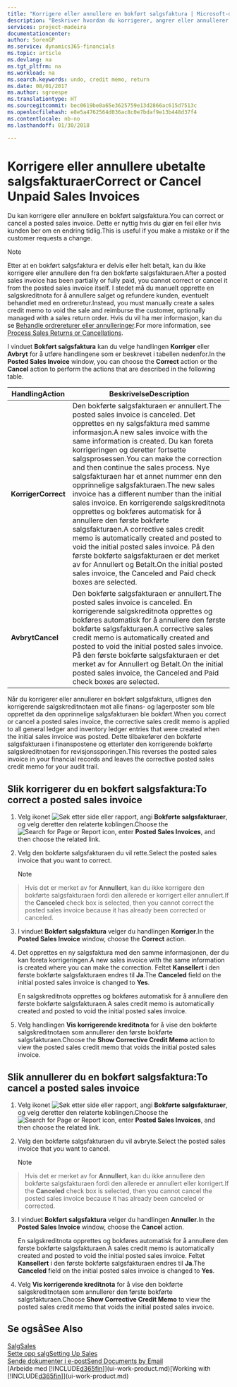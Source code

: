 ```yaml
---
title: "Korrigere eller annullere en bokført salgsfaktura | Microsoft-dokumentasjon"
description: "Beskriver hvordan du korrigerer, angrer eller annullerer en bokført salgsfaktura og utligner en salgskreditnota."
services: project-madeira
documentationcenter: 
author: SorenGP
ms.service: dynamics365-financials
ms.topic: article
ms.devlang: na
ms.tgt_pltfrm: na
ms.workload: na
ms.search.keywords: undo, credit memo, return
ms.date: 08/01/2017
ms.author: sgroespe
ms.translationtype: HT
ms.sourcegitcommit: bec0619be0a65e3625759e13d2866ac615d7513c
ms.openlocfilehash: e8e5a4762564d036ac8c0e7bdaf9e13b448d37f4
ms.contentlocale: nb-no
ms.lasthandoff: 01/30/2018

---
```

# <a name="correct-or-cancel-unpaid-sales-invoices"></a><span data-ttu-id="84a4d-103">Korrigere eller annullere ubetalte salgsfakturaer</span><span class="sxs-lookup"><span data-stu-id="84a4d-103">Correct or Cancel Unpaid Sales Invoices</span></span>
<span data-ttu-id="84a4d-104">Du kan korrigere eller annullere en bokført salgsfaktura.</span><span class="sxs-lookup"><span data-stu-id="84a4d-104">You can correct or cancel a posted sales invoice.</span></span> <span data-ttu-id="84a4d-105">Dette er nyttig hvis du gjør en feil eller hvis kunden ber om en endring tidlig.</span><span class="sxs-lookup"><span data-stu-id="84a4d-105">This is useful if you make a mistake or if the customer requests a change.</span></span>

> [!NOTE]  
>   <span data-ttu-id="84a4d-106">Etter at en bokført salgsfaktura er delvis eller helt betalt, kan du ikke korrigere eller annullere den fra den bokførte salgsfakturaen.</span><span class="sxs-lookup"><span data-stu-id="84a4d-106">After a posted sales invoice has been partially or fully paid, you cannot correct or cancel it from the posted sales invoice itself.</span></span> <span data-ttu-id="84a4d-107">I stedet må du manuelt opprette en salgskreditnota for å annullere salget og refundere kunden, eventuelt behandlet med en ordreretur.</span><span class="sxs-lookup"><span data-stu-id="84a4d-107">Instead, you must manually create a sales credit memo to void the sale and reimburse the customer, optionally managed with a sales return order.</span></span> <span data-ttu-id="84a4d-108">Hvis du vil ha mer informasjon, kan du se [Behandle ordrereturer eller annulleringer](sales-how-process-sales-returns-cancellations.md).</span><span class="sxs-lookup"><span data-stu-id="84a4d-108">For more information, see [Process Sales Returns or Cancellations](sales-how-process-sales-returns-cancellations.md).</span></span>

<span data-ttu-id="84a4d-109">I vinduet **Bokført salgsfaktura** kan du velge handlingen **Korriger** eller **Avbryt** for å utføre handlingene som er beskrevet i tabellen nedenfor.</span><span class="sxs-lookup"><span data-stu-id="84a4d-109">In the **Posted Sales Invoice** window, you can choose the **Correct** action or the **Cancel** action to perform the actions that are described in the following table.</span></span>

| <span data-ttu-id="84a4d-110">Handling</span><span class="sxs-lookup"><span data-stu-id="84a4d-110">Action</span></span> | <span data-ttu-id="84a4d-111">Beskrivelse</span><span class="sxs-lookup"><span data-stu-id="84a4d-111">Description</span></span> |
| --- | --- |
| <span data-ttu-id="84a4d-112">**Korriger**</span><span class="sxs-lookup"><span data-stu-id="84a4d-112">**Correct**</span></span> |<span data-ttu-id="84a4d-113">Den bokførte salgsfakturaen er annullert.</span><span class="sxs-lookup"><span data-stu-id="84a4d-113">The posted sales invoice is canceled.</span></span> <span data-ttu-id="84a4d-114">Det opprettes en ny salgsfaktura med samme informasjon.</span><span class="sxs-lookup"><span data-stu-id="84a4d-114">A new sales invoice with the same information is created.</span></span> <span data-ttu-id="84a4d-115">Du kan foreta korrigeringen og deretter fortsette salgsprosessen.</span><span class="sxs-lookup"><span data-stu-id="84a4d-115">You can make the correction and then continue the sales process.</span></span> <span data-ttu-id="84a4d-116">Nye salgsfakturaen har et annet nummer enn den opprinnelige salgsfakturaen.</span><span class="sxs-lookup"><span data-stu-id="84a4d-116">The new sales invoice has a different number than the initial sales invoice.</span></span> <span data-ttu-id="84a4d-117">En korrigerende salgskreditnota opprettes og bokføres automatisk for å annullere den første bokførte salgsfakturaen.</span><span class="sxs-lookup"><span data-stu-id="84a4d-117">A corrective sales credit memo is automatically created and posted to void the initial posted sales invoice.</span></span> <span data-ttu-id="84a4d-118">På den første bokførte salgsfakturaen er det merket av for Annullert og Betalt.</span><span class="sxs-lookup"><span data-stu-id="84a4d-118">On the initial posted sales invoice, the Canceled and Paid check boxes are selected.</span></span> |
| <span data-ttu-id="84a4d-119">**Avbryt**</span><span class="sxs-lookup"><span data-stu-id="84a4d-119">**Cancel**</span></span> |<span data-ttu-id="84a4d-120">Den bokførte salgsfakturaen er annullert.</span><span class="sxs-lookup"><span data-stu-id="84a4d-120">The posted sales invoice is canceled.</span></span> <span data-ttu-id="84a4d-121">En korrigerende salgskreditnota opprettes og bokføres automatisk for å annullere den første bokførte salgsfakturaen.</span><span class="sxs-lookup"><span data-stu-id="84a4d-121">A corrective sales credit memo is automatically created and posted to void the initial posted sales invoice.</span></span> <span data-ttu-id="84a4d-122">På den første bokførte salgsfakturaen er det merket av for Annullert og Betalt.</span><span class="sxs-lookup"><span data-stu-id="84a4d-122">On the initial posted sales invoice, the Canceled and Paid check boxes are selected.</span></span> |

<span data-ttu-id="84a4d-123">Når du korrigerer eller annullerer en bokført salgsfaktura, utlignes den korrigerende salgskreditnotaen mot alle finans- og lagerposter som ble opprettet da den opprinnelige salgsfakturaen ble bokført.</span><span class="sxs-lookup"><span data-stu-id="84a4d-123">When you correct or cancel a posted sales invoice, the corrective sales credit memo is applied to all general ledger and inventory ledger entries that were created when the initial sales invoice was posted.</span></span> <span data-ttu-id="84a4d-124">Dette tilbakefører den bokførte salgsfakturaen i finanspostene og etterlater den korrigerende bokførte salgskreditnotaen for revisjonssporingen.</span><span class="sxs-lookup"><span data-stu-id="84a4d-124">This reverses the posted sales invoice in your financial records and leaves the corrective posted sales credit memo for your audit trail.</span></span>

## <a name="to-correct-a-posted-sales-invoice"></a><span data-ttu-id="84a4d-125">Slik korrigerer du en bokført salgsfaktura:</span><span class="sxs-lookup"><span data-stu-id="84a4d-125">To correct a posted sales invoice</span></span>
1. <span data-ttu-id="84a4d-126">Velg ikonet ![Søk etter side eller rapport](media/ui-search/search_small.png "Søk etter side eller rapport"), angi **Bokførte salgsfakturaer**, og velg deretter den relaterte koblingen.</span><span class="sxs-lookup"><span data-stu-id="84a4d-126">Choose the ![Search for Page or Report](media/ui-search/search_small.png "Search for Page or Report icon") icon, enter **Posted Sales Invoices**, and then choose the related link.</span></span>  
2. <span data-ttu-id="84a4d-127">Velg den bokførte salgsfakturaen du vil rette.</span><span class="sxs-lookup"><span data-stu-id="84a4d-127">Select the posted sales invoice that you want to correct.</span></span>

    > [!NOTE]  
>   <span data-ttu-id="84a4d-128">Hvis det er merket av for **Annullert**, kan du ikke korrigere den bokførte salgsfakturaen fordi den allerede er korrigert eller annullert.</span><span class="sxs-lookup"><span data-stu-id="84a4d-128">If the **Canceled** check box is selected, then you cannot correct the posted sales invoice because it has already been corrected or canceled.</span></span>
3. <span data-ttu-id="84a4d-129">I vinduet **Bokført salgsfaktura** velger du handlingen **Korriger**.</span><span class="sxs-lookup"><span data-stu-id="84a4d-129">In the **Posted Sales Invoice** window, choose the **Correct** action.</span></span>  
4. <span data-ttu-id="84a4d-130">Det opprettes en ny salgsfaktura med den samme informasjonen, der du kan foreta korrigeringen.</span><span class="sxs-lookup"><span data-stu-id="84a4d-130">A new sales invoice with the same information is created where you can make the correction.</span></span> <span data-ttu-id="84a4d-131">Feltet **Kansellert** i den første bokførte salgsfakturaen endres til **Ja**.</span><span class="sxs-lookup"><span data-stu-id="84a4d-131">The **Canceled** field on the initial posted sales invoice is changed to **Yes**.</span></span>

    <span data-ttu-id="84a4d-132">En salgskreditnota opprettes og bokføres automatisk for å annullere den første bokførte salgsfakturaen.</span><span class="sxs-lookup"><span data-stu-id="84a4d-132">A sales credit memo is automatically created and posted to void the initial posted sales invoice.</span></span>
5. <span data-ttu-id="84a4d-133">Velg handlingen **Vis korrigerende kreditnota** for å vise den bokførte salgskreditnotaen som annullerer den første bokførte salgsfakturaen.</span><span class="sxs-lookup"><span data-stu-id="84a4d-133">Choose the **Show Corrective Credit Memo** action to view the posted sales credit memo that voids the initial posted sales invoice.</span></span>

## <a name="to-cancel-a-posted-sales-invoice"></a><span data-ttu-id="84a4d-134">Slik annullerer du en bokført salgsfaktura:</span><span class="sxs-lookup"><span data-stu-id="84a4d-134">To cancel a posted sales invoice</span></span>
1. <span data-ttu-id="84a4d-135">Velg ikonet ![Søk etter side eller rapport](media/ui-search/search_small.png "Søk etter side eller rapport"), angi **Bokførte salgsfakturaer**, og velg deretter den relaterte koblingen.</span><span class="sxs-lookup"><span data-stu-id="84a4d-135">Choose the ![Search for Page or Report](media/ui-search/search_small.png "Search for Page or Report icon") icon, enter **Posted Sales Invoices**, and then choose the related link.</span></span>  
2. <span data-ttu-id="84a4d-136">Velg den bokførte salgsfakturaen du vil avbryte.</span><span class="sxs-lookup"><span data-stu-id="84a4d-136">Select the posted sales invoice that you want to cancel.</span></span>

    > [!NOTE]  
>   <span data-ttu-id="84a4d-137">Hvis det er merket av for **Annullert**, kan du ikke annullere den bokførte salgsfakturaen fordi den allerede er annullert eller korrigert.</span><span class="sxs-lookup"><span data-stu-id="84a4d-137">If the **Canceled** check box is selected, then you cannot cancel the posted sales invoice because it has already been canceled or corrected.</span></span>
3. <span data-ttu-id="84a4d-138">I vinduet **Bokført salgsfaktura** velger du handlingen **Annuller**.</span><span class="sxs-lookup"><span data-stu-id="84a4d-138">In the **Posted Sales Invoice** window, choose the **Cancel** action.</span></span>

    <span data-ttu-id="84a4d-139">En salgskreditnota opprettes og bokføres automatisk for å annullere den første bokførte salgsfakturaen.</span><span class="sxs-lookup"><span data-stu-id="84a4d-139">A sales credit memo is automatically created and posted to void the initial posted sales invoice.</span></span> <span data-ttu-id="84a4d-140">Feltet **Kansellert** i den første bokførte salgsfakturaen endres til **Ja**.</span><span class="sxs-lookup"><span data-stu-id="84a4d-140">The **Canceled** field on the initial posted sales invoice is changed to **Yes**.</span></span>
4. <span data-ttu-id="84a4d-141">Velg **Vis korrigerende kreditnota** for å vise den bokførte salgskreditnotaen som annullerer den første bokførte salgsfakturaen.</span><span class="sxs-lookup"><span data-stu-id="84a4d-141">Choose **Show Corrective Credit Memo** to view the posted sales credit memo that voids the initial posted sales invoice.</span></span>

## <a name="see-also"></a><span data-ttu-id="84a4d-142">Se også</span><span class="sxs-lookup"><span data-stu-id="84a4d-142">See Also</span></span>
[<span data-ttu-id="84a4d-143">Salg</span><span class="sxs-lookup"><span data-stu-id="84a4d-143">Sales</span></span>](sales-manage-sales.md)  
[<span data-ttu-id="84a4d-144">Sette opp salg</span><span class="sxs-lookup"><span data-stu-id="84a4d-144">Setting Up Sales</span></span>](sales-setup-sales.md)  
[<span data-ttu-id="84a4d-145">Sende dokumenter i e-post</span><span class="sxs-lookup"><span data-stu-id="84a4d-145">Send Documents by Email</span></span>](ui-how-send-documents-email.md)  
<span data-ttu-id="84a4d-146">[Arbeide med [!INCLUDE[d365fin](includes/d365fin_md.md)]](ui-work-product.md)</span><span class="sxs-lookup"><span data-stu-id="84a4d-146">[Working with [!INCLUDE[d365fin](includes/d365fin_md.md)]](ui-work-product.md)</span></span>

